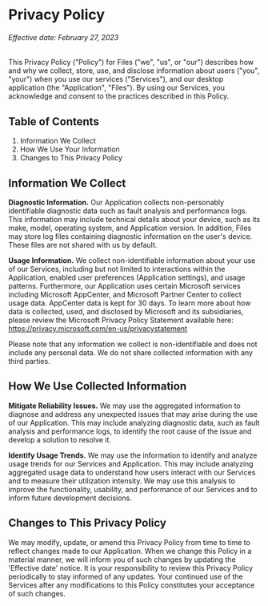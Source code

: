 # Privacy Policy

###### Effective date: February 27, 2023

This Privacy Policy ("Policy") for Files ("we", "us", or "our") describes how and why we collect, store, use, and disclose information about users ("you", "your") when you use our services ("Services"), and our desktop application (the "Application", "Files"). By using our Services, you acknowledge and consent to the practices described in this Policy.

## Table of Contents

1. Information We Collect
2. How We Use Your Information
3. Changes to This Privacy Policy

## Information We Collect

**Diagnostic Information.** Our Application collects non-personably identifiable diagnostic data such as fault analysis and performance logs. This information may include technical details about your device, such as its make, model, operating system, and Application version. In addition, Files may store log files containing diagnostic information on the user's device. These files are not shared with us by default.

**Usage Information.** We collect non-identifiable information about your use of our Services, including but not limited to interactions within the Application, enabled user preferences (Application settings), and usage patterns. Furthermore, our Application uses certain Microsoft services including Microsoft AppCenter, and Microsoft Partner Center to collect usage data. AppCenter data is kept for 30 days. To learn more about how data is collected, used, and disclosed by Microsoft and its subsidiaries, please review the Microsoft Privacy Policy Statement available here: https://privacy.microsoft.com/en-us/privacystatement

Please note that any information we collect is non-identifiable and does not include any personal data. We do not share collected information with any third parties.

## How We Use Collected Information

**Mitigate Reliability Issues.** We may use the aggregated information to diagnose and address any unexpected issues that may arise during the use of our Application. This may include analyzing diagnostic data, such as fault analysis and performance logs, to identify the root cause of the issue and develop a solution to resolve it.

**Identify Usage Trends.** We may use the information to identify and analyze usage trends for our Services and Application. This may include analyzing aggregated usage data to understand how users interact with our Services and to measure their utilization intensity. We may use this analysis to improve the functionality, usability, and performance of our Services and to inform future development decisions.

## Changes to This Privacy Policy

We may modify, update, or amend this Privacy Policy from time to time to reflect changes made to our Application. When we change this Policy in a material manner, we will inform you of such changes by updating the 'Effective date' notice. It is your responsibility to review this Privacy Policy periodically to stay informed of any updates. Your continued use of the Services after any modifications to this Policy constitutes your acceptance of such changes.
